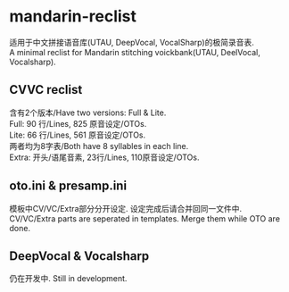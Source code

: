 # mandarin-reclist

适用于中文拼接语音库(UTAU, DeepVocal, VocalSharp)的极简录音表.  
A minimal reclist for Mandarin stitching voickbank(UTAU, DeelVocal, Vocalsharp).  

## CVVC reclist

含有2个版本/Have two versions: Full & Lite.  
Full: 90 行/Lines, 825 原音设定/OTOs.  
Lite: 66 行/Lines, 561 原音设定/OTOs.  
两者均为8字表/Both have 8 syllables in each line.   
Extra: 开头/语尾音素, 23行/Lines, 110原音设定/OTOs.  

## oto.ini & presamp.ini

模板中CV/VC/Extra部分分开设定. 设定完成后请合并回同一文件中.   
CV/VC/Extra parts are seperated in templates. Merge them while OTO are done.  

## DeepVocal & Vocalsharp

仍在开发中. Still in development.  
